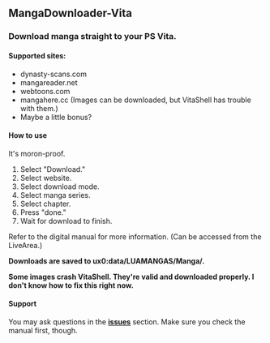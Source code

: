 ## MangaDownloader-Vita
### Download manga straight to your PS Vita.

#### Supported sites:
* dynasty-scans.com
* mangareader.net
* webtoons.com
* mangahere.cc (Images can be downloaded, but VitaShell has trouble with them.)
* Maybe a little bonus?

#### How to use
It's moron-proof.

1. Select "Download."
2. Select website.
3. Select download mode.
4. Select manga series.
5. Select chapter.
6. Press "done."
7. Wait for download to finish.

Refer to the digital manual for more information. (Can be accessed from the LiveArea.)

**Downloads are saved to ux0:data/LUAMANGAS/Manga/.**

**Some images crash VitaShell. They're valid and downloaded properly. I don't know how to fix this right now.**


#### Support

You may ask questions in the [**issues**](https://github.com/MyLegGuy/MangaDownloader-Vita/issues) section.
Make sure you check the manual first, though.